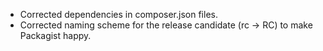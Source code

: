 - Corrected dependencies in composer.json files.
- Corrected naming scheme for the release candidate (rc -> RC) to make Packagist happy.
